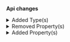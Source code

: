 **Api changes**

<details>
<summary>Added Type(s)</summary>

- added type `DiscountCombinationMode`
- added type `DiscountsConfiguration`
- added type `ProjectSetDiscountsConfigurationAction`
</details>


<details>
<summary>Removed Property(s)</summary>

- :warning: removed property `skipConfiguration` from type `RecurringOrderSetOrderSkipConfigurationAction`
</details>


<details>
<summary>Added Property(s)</summary>

- added property `discounts` to type `Project`
- added property `skipConfigurationInputDraft` to type `RecurringOrderSetOrderSkipConfigurationAction`
</details>

